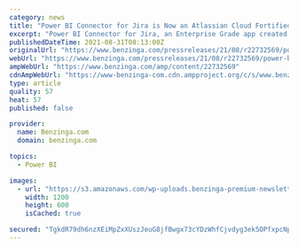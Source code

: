 ```yaml
---
category: news
title: "Power BI Connector for Jira is Now an Atlassian Cloud Fortified App"
excerpt: "Power BI Connector for Jira, an Enterprise Grade app created by Ukraine-based software development team Alpha Serve, got the status of an Atlassian Cloud Fortified app. Mykolaiv, Ukraine August 31 ..."
publishedDateTime: 2021-08-31T08:13:00Z
originalUrl: "https://www.benzinga.com/pressreleases/21/08/r22732569/power-bi-connector-for-jira-is-now-an-atlassian-cloud-fortified-app"
webUrl: "https://www.benzinga.com/pressreleases/21/08/r22732569/power-bi-connector-for-jira-is-now-an-atlassian-cloud-fortified-app"
ampWebUrl: "https://www.benzinga.com/amp/content/22732569"
cdnAmpWebUrl: "https://www-benzinga-com.cdn.ampproject.org/c/s/www.benzinga.com/amp/content/22732569"
type: article
quality: 57
heat: 57
published: false

provider:
  name: Benzinga.com
  domain: benzinga.com

topics:
  - Power BI

images:
  - url: "https://s3.amazonaws.com/wp-uploads.benzinga-premium-newsletters.prod/uploads/2021/07/15155841/Options-Trades-Feb-3-2021-5-1.png"
    width: 1200
    height: 600
    isCached: true

secured: "TgkdR79dh6nzXEiMpZxXUszJeuG8jfBwgx73cYDzWhfCjvdyg3ek5OPfxpcNpy0sJ5TwR+LgOWwN/B+cp8GUnUK7UnmEPP5hTDo7vCAMNkA3EfvTEhhk/Gc2PEYl9lKcmybDN31XVdf0zR+42BYcY4GQr3q2+XUR0mOV5il1tl84Ncei8qLRk542l20PtKysuPX8wy6V6Gx9HsnOXPwukkjyl2cUw7fwOIGy89dB7/jirHc5RUc+uS+UIXcrLLEJGUwpvyh7e4YY1cHPab2+rJYzpLgctploWiZSmIc3JOtxKX9JMyEf5PE+MB+hNXwv+5qSH3rY7BqO8lZavxxox6n3svGQdLvUUY3c4rk9e/I=;UoxEpw1PK5lkTJDVwORIUA=="
---
```



